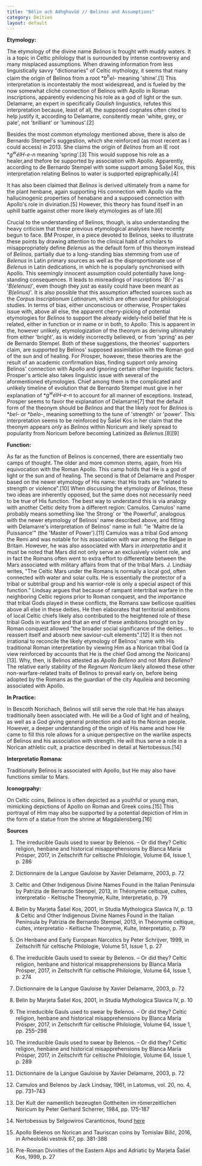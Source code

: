 ```yaml
---
title: "Bêlin ach Adhghavûê // Belinos and Assumptions"
category: Deities
layout: default
---
```


**Etymology:**

The etymology of the divine name *Belinos* is frought with muddy waters. It is a topic in Celtic philology that is surrounded by intense controversy and many misplaced assumptions. When drawing information from less linguistically savvy "dictionaries" of Celtic mythology, it seems that many claim the origin of Belinos from a root \**b<sup>h</sup>el-* meaning 'shine'.\[1] This interpretation is incontestably the most widespread, and is fueled by the now somewhat cliché connection of Belinos with Apollo in Roman inscriptions, apparently evidencing his role as a god of light or the sun. Delamarre, an expert in specifically *Gaulish* linguistics, refutes this interpretation because, least of all, the supposed cognates often cited to help justify it, according to Delamarre, consitently mean 'white, grey, or pale', not 'brilliant' or 'luminous'.\[2]

Besides the most common etymology mentioned above, there is also de Bernardo Stempel's suggestion, which she reinforced (as most recent as I could access) in 2013. She claims the origin of *Belinos* from an IE root \**g<sup>w</sup>élH-e-n* meaning 'spring'.\[3] This would suppose his role as a healer,and thefore be supported by association with Apollo. Apparently, according to de Bernardo Stempel with some support among Šašel Kos, this interpretation relating Belinos to water is supported epigraphically.\[4]

It has also been claimed that *Belinos* is derived ultimately from a name for the plant henbane, again supporting His connection with Apollo via the hallucinogenic properties of henabane and a supposed connection with Apollo's role in divination.\[5] However, this theory has found itself in an uphill battle against other more likely etymologies as of late.\[6]

Crucial to the understanding of Belinos, though, is also understanding the heavy criticism that these previous etymological analyses have recently begun to face. BM Prosper, in a piece devoted to Belinos, seeks to illustrate these points by drawing attention to the clinical habit of scholars to misappropriately define *Belenus* as the default form of this theonym instead of *Belinos*, partially due to a long-standing bias stemming from use of *Belenus* in Latin primary sources as well as the disproportionate use of *Belenus* in Latin dedications, in which he is popularly synchronised with Apollo. This seemingly innocent assumption could potentially have long-standing consequences. It leads to misreadings of inscriptions '*B(-)*' as '*B(elenus)*', even though they just as easily could have been meant as '*B(elinus)*'. It is also possible that this assumption affected sources such as the *Corpus Inscriptionum Latinarum*, which are often used for philological studies. In terms of bias, either unconscious or otherwise, Prosper takes issue with, above all else, the apparent cherry-picking of potential etymologies for *Belinos* to support the already widely-held belief that He is related, either in function or in name or in both, to Apollo. This is apparent in the, however unlikely, etymologization of the theonym as deriving ultimately from either 'bright', as is widely incorrectly believed, or from 'spring' as per de Bernardo Stempel. Both of these suggestions, the theories' supporters claim, are supported by Belinos' supposed assimilation with the Roman god of the sun and of healing. For Prosper, however, these theories are the result of an academic confirmation bias, finding support only amoing Belinos' connection with Apollo and ignoring certain other linguistic factors. Prosper's article also takes linguistic issue with several of the aformentioned etymologies. Chief among them is the complicated and unlikely timeline of evolution that de Bernardo Stempel must give in her explanation of \**g<sup>w</sup>élH-e-n* to account for all manner of exceptions. Instead, Prosper seems to favor the explanation of Delamarre\[7] that the default form of the theonym should be *Belinos* and that the likely root for *Belinos* is \**bel-* or \**belo-*, meaning something to the tune of 'strength' or 'power'. This interpretation seems to be reinforced by Šašel Kos in her claim that the theonym appears *only* as *Belinos* within Noricum and likely spread to popularity from Noricum before becoming Latinized as *Belenus*.\[8]\[9]

**Function:**

As far as the function of Belinos is concerned, there are essentially two camps of thought. The older and more common stems, again, from His equivocation with the Roman Apollo. This camp holds that He is a god of light or the sun and of healing. The second is that of Delamarre and Prosper based on the newer etymology of His name: that His traits are "related to strength or violence".\[10] When discussing the etymology of *Belinos*, these two ideas are inherently opposed, but the same does not necessarily need to be true of His function. The best way to understand this is via analogy with another Celtic deity from a different region: Camulos. Camulos' name probably means something like 'the Strong' or 'the Powerful', analogous with the newer etymology of Belinos' name described above, and fitting with Delamarre's interpretation of Belinos' name in full: "le 'Maitre de la Puissance'" (the 'Master of Power').\[11] Camulos was a tribal God among the Remi and was notable for his association with war among the Belgae in Britain. However, he was also associated with Mars in *interpretatio* and it must be noted that Mars did not only serve an exclusively violent role, and in fact the Romans often went to extra effort to differentiate between the Mars associated with military affairs from that of the tribal Mars. J. Lindsay writes, "The Celtic Mars under the Romans is normally a local god, often connected with water and solar cults. He is essentially the protector of a tribal or subtribal group and his warrior-role is only a special aspect of this function." Lindsay argues that because of rampant intertribal warfare in the neighboring Celtic regions prior to Roman conquest, and the importance that tribal Gods played in these conflicts, the Romans saw bellicose qualities above all else in these deities. He then elaborates that territorial ambitions of local Celtic chiefs likely also contributed to the heightened role of these tribal Gods in warfare and that an end of these ambitions brought on by Roman conquest allowed "the broader social significance of the deities... to reassert itself and absorb new saviour-cult elements".\[12] It is then not irrational to reconcile the likely etymology of Belinos' name with His traditional Roman interpretation by viewing Him as a Norican tribal God (a view reinforced by accounts that He is the chief God among the Noricans)\[13]. Why, then, is Belinos attested as *Apollo Belleno* and not *Mars Belleno*? The relative early stability of the *Regnum Noricum* likely allowed these other non-warfare-related traits of Belinos to prevail early on, before being adopted by the Romans as the guardian of the city Aquileia and becoming associated with Apollo. 

**In Practice:**

In Bescoth Norichach, Belinos will still serve the role that He has always traditionally been associated with. He will be a God of light and of healing, as well as a God giving general protection and aid to the Norican people. However, a deeper understanding of the origin of His name and how He came to fill this role allows for a unique perspective on the warlike aspects of Belinos and his association with strength. He will thus serve a role in a Norican athletic cult, a practice described in detail at Nertobessus.\[14]

**Interpretatio Romana:**

Traditionally Belinos is associated with Apollo, but He may also have functions similar to Mars.

**Iconogrpahy:**

On Celtic coins, Belinos is often depicted as a youthful or young man, mimicking depictions of Apollo on Roman and Greek coins.\[15] This portrayal of Him may also be supported by a potential depiction of Him in the form of a statue from the shrine at Magdalensberg.\[16]

**Sources**

1. The irreducible Gauls used to swear by Belenos. – Or did they? Celtic religion, henbane and historical misapprehensions by Blanca María Prósper, 2017, in Zeitschrift für celtische Philologie, Volume 64, Issue 1, p. 286

2. Dictionnaire de la Langue Gauloise by Xavier Delamarre, 2003, p. 72

3. Celtic and Other Indigenous Divine Names Found in the Italian Peninsula by Patrizia de Bernardo Stempel, 2013, in Théonymie celtique, cultes, interpretatio - Keltische Theonymie, Kulte, Interpretatio, p. 79

4. Belin by Marjeta Šašel Kos, 2001, in Studia Mythologica Slavica IV, p. 13 & Celtic and Other Indigenous Divine Names Found in the Italian Peninsula by Patrizia de Bernardo Stempel, 2013, in Théonymie celtique, cultes, interpretatio - Keltische Theonymie, Kulte, Interpretatio, p. 79

5. On Henbane and Early European Narcotics by Peter Schrijver, 1999, in Zeitschrift für celtische Philologie, Volume 51, Issue 1, p. 27

6. The irreducible Gauls used to swear by Belenos. – Or did they? Celtic religion, henbane and historical misapprehensions by Blanca María Prósper, 2017, in Zeitschrift für celtische Philologie, Volume 64, Issue 1, p. 274

7. Dictionnaire de la Langue Gauloise by Xavier Delamarre, 2003, p. 72

8. Belin by Marjeta Šašel Kos, 2001, in Studia Mythologica Slavica IV, p. 10

9. The irreducible Gauls used to swear by Belenos. – Or did they? Celtic religion, henbane and historical misapprehensions by Blanca María Prósper, 2017, in Zeitschrift für celtische Philologie, Volume 64, Issue 1, pp. 255–298

10. The irreducible Gauls used to swear by Belenos. – Or did they? Celtic religion, henbane and historical misapprehensions by Blanca María Prósper, 2017, in Zeitschrift für celtische Philologie, Volume 64, Issue 1, p. 289

11. Dictionnaire de la Langue Gauloise by Xavier Delamarre, 2003, p. 72

12. Camulos and Belenos by Jack Lindsay, 1961, in Latomus, vol. 20, no. 4, pp. 731–743

13. Der Kult der namentlich bezeugten Gottheiten im römerzeitlichen Noricum by Peter Gerhard Scherrer, 1984, pp. 175-187

14. Nertobessus by Selgowiros Caranticnos, found [here](https://nertobessus.wordpress.com/) 

15. Apollo Belenos on Norican and Tauriscan coins by Tomislav Bilić, 2016, in Arheološki vestnik 67, pp. 381-388

16. Pre-Roman Divinities of the Eastern Alps and Adriatic by Marjeta Šašel Kos, 1999, p. 27